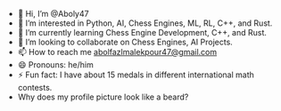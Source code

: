 - 👋 Hi, I’m @Aboly47
- 👀 I’m interested in Python, AI, Chess Engines, ML, RL, C++, and Rust.
- 🌱 I’m currently learning Chess Engine Development, C++, and Rust.
- 💞️ I’m looking to collaborate on Chess Engines, AI Projects.
- 📫 How to reach me abolfazlmalekpour47@gmail.com
- 😄 Pronouns: he/him
- ⚡ Fun fact: I have about 15 medals in different international math contests.
- Why does my profile picture look like a beard?

<!---
Aboly47/Aboly47 is a ✨ special ✨ repository because its `README.md` (this file) appears on your GitHub profile.
You can click the Preview link to take a look at your changes.
--->
